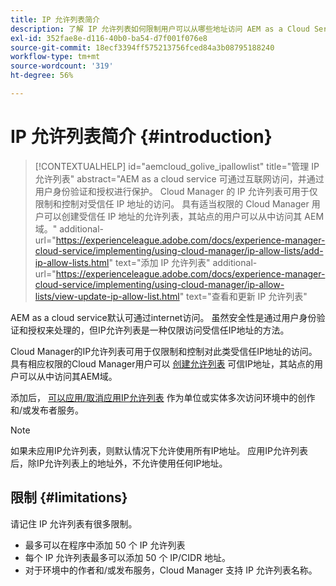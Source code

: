 ```yaml
---
title: IP 允许列表简介
description: 了解 IP 允许列表如何限制用户可以从哪些地址访问 AEM as a Cloud Service 域。
exl-id: 352fae8e-d116-40b0-ba54-d7f001f076e8
source-git-commit: 18ecf3394ff575213756fced84a3b08795188240
workflow-type: tm+mt
source-wordcount: '319'
ht-degree: 56%

---
```



# IP 允许列表简介 {#introduction}

>[!CONTEXTUALHELP]
>id="aemcloud_golive_ipallowlist"
>title="管理 IP 允许列表"
>abstract="AEM as a cloud service 可通过互联网访问，并通过用户身份验证和授权进行保护。 Cloud Manager 的 IP 允许列表可用于仅限制和控制对受信任 IP 地址的访问。 具有适当权限的 Cloud Manager 用户可以创建受信任 IP 地址的允许列表，其站点的用户可以从中访问其 AEM 域。"
>additional-url="https://experienceleague.adobe.com/docs/experience-manager-cloud-service/implementing/using-cloud-manager/ip-allow-lists/add-ip-allow-lists.html" text="添加 IP 允许列表"
>additional-url="https://experienceleague.adobe.com/docs/experience-manager-cloud-service/implementing/using-cloud-manager/ip-allow-lists/view-update-ip-allow-list.html" text="查看和更新 IP 允许列表"

AEM as a cloud service默认可通过internet访问。 虽然安全性是通过用户身份验证和授权来处理的，但IP允许列表是一种仅限访问受信任IP地址的方法。

Cloud Manager的IP允许列表可用于仅限制和控制对此类受信任IP地址的访问。 具有相应权限的Cloud Manager用户可以 [创建允许列表](/help/implementing/cloud-manager/ip-allow-lists/add-ip-allow-lists.md) 可信IP地址，其站点的用户可以从中访问其AEM域。

添加后， [可以应用/取消应用IP允许列表](/help/implementing/cloud-manager/ip-allow-lists/apply-allow-list.md) 作为单位或实体多次访问环境中的创作和/或发布者服务。

>[!NOTE]
>
>如果未应用IP允许列表，则默认情况下允许使用所有IP地址。 应用IP允许列表后，除IP允许列表上的地址外，不允许使用任何IP地址。

## 限制 {#limitations}

请记住 IP 允许列表有很多限制。

* 最多可以在程序中添加 50 个 IP 允许列表
* 每个 IP 允许列表最多可以添加 50 个 IP/CIDR 地址。
* 对于环境中的作者和/或发布服务，Cloud Manager 支持 IP 允许列表名称。
